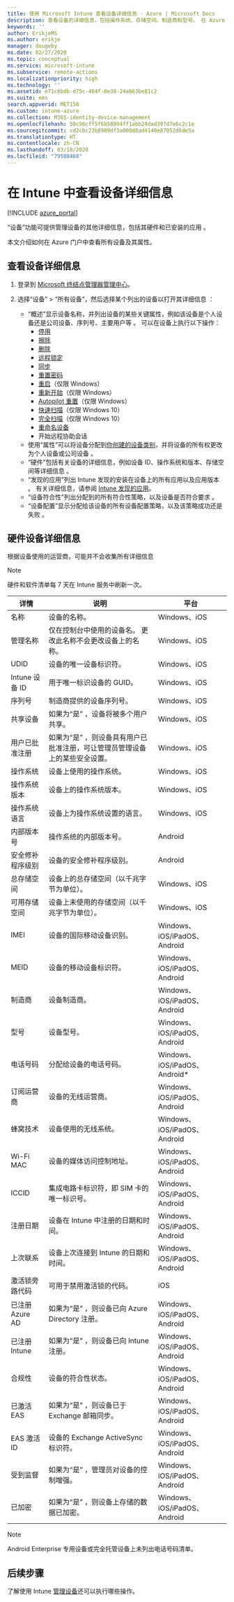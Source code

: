 ```yaml
---
title: 使用 Microsoft Intune 查看设备详细信息 - Azure | Microsoft Docs
description: 查看设备的详细信息，包括操作系统、存储空间、制造商和型号。 在 Azure 的 Microsoft Intune 中获取已安装应用的列表、检查符合性策略和设置 TeamViewer。 类似于查看管理设备的清单。
keywords: ''
author: ErikjeMS
ms.author: erikje
manager: dougeby
ms.date: 02/27/2020
ms.topic: conceptual
ms.service: microsoft-intune
ms.subservice: remote-actions
ms.localizationpriority: high
ms.technology: ''
ms.assetid: e71c6bdb-d75c-404f-8e38-24a663be81c2
ms.suite: ems
search.appverid: MET150
ms.custom: intune-azure
ms.collection: M365-identity-device-management
ms.openlocfilehash: 50c56cff5f6b58894ff1abb24dad397d7e6c2c1e
ms.sourcegitcommit: cd2cbc23b8909df3a000d8ad4140e87052d6de5a
ms.translationtype: HT
ms.contentlocale: zh-CN
ms.lasthandoff: 03/18/2020
ms.locfileid: "79508468"
---
```

# <a name="see-device-details-in-intune"></a>在 Intune 中查看设备详细信息

[!INCLUDE [azure_portal](../includes/azure_portal.md)]

“设备”功能可提供管理设备的其他详细信息，包括其硬件和已安装的应用  。

本文介绍如何在 Azure 门户中查看所有设备及其属性。

## <a name="view-the-device-details"></a>查看设备详细信息

1. 登录到 [Microsoft 终结点管理器管理中心](https://go.microsoft.com/fwlink/?linkid=2109431)。
3. 选择“设备” > “所有设备”，然后选择某个列出的设备以打开其详细信息   ：

   - “概述”显示设备名称，并列出设备的某些关键属性，例如该设备是个人设备还是公司设备、序列号、主要用户等  。 可以在设备上执行以下操作：
      - [停用](devices-wipe.md#retire)
      - [擦除](devices-wipe.md#wipe)
      - [删除](devices-wipe.md#delete-devices-from-the-intune-portal)
      - [远程锁定](device-remote-lock.md)
      - [同步](device-sync.md)
      - [重置密码](device-passcode-reset.md)
      - [重启](device-restart.md)（仅限 Windows）
      - [重新开始](device-fresh-start.md)（仅限 Windows）
      - [Autopilot 重置](/windows/deployment/windows-autopilot/windows-autopilot-reset#reset-devices-with-remote-windows-autopilot-reset)（仅限 Windows）
      - [快速扫描](../configuration/device-restrictions-windows-10.md)（仅限 Windows 10）
      - [完全扫描](../configuration/device-restrictions-windows-10.md)（仅限 Windows 10）
       - [重命名设备](device-rename.md)
      - 开始远程协助会话
   - 使用“属性”可以将设备分配到[你创建的设备类别](../enrollment/device-group-mapping.md)，并将设备的所有权更改为个人设备或公司设备  。
   - “硬件”包括有关设备的详细信息，例如设备 ID、操作系统和版本、存储空间等详细信息  。
   - “发现的应用”列出 Intune 发现的安装在设备上的所有应用以及应用版本  。 有关详细信息，请参阅 [Intune 发现的应用](../apps/app-discovered-apps.md)。
   - “设备符合性”列出分配到的所有符合性策略，以及设备是否符合要求  。
   - “设备配置”显示分配给该设备的所有设备配置策略，以及该策略成功还是失败  。

## <a name="hardware-device-details"></a>硬件设备详细信息
根据设备使用的运营商，可能并不会收集所有详细信息

> [!Note]  
> 硬件和软件清单每 7 天在 Intune 服务中刷新一次。

|详情|说明|平台| 
|--------------|----------------------|----|  
|名称|设备的名称。|Windows、iOS|
|管理名称|仅在控制台中使用的设备名。 更改此名称不会更改设备上的名称。|Windows、iOS|
|UDID|设备的唯一设备标识符。|Windows、iOS|
|Intune 设备 ID|用于唯一标识设备的 GUID。|Windows、iOS|
|序列号|制造商提供的设备序列号。|Windows、iOS|
|共享设备|如果为“是”  ，设备将被多个用户共享。|Windows、iOS|
|用户已批准注册|如果为“是”  ，则设备具有用户已批准注册，可让管理员管理设备上的某些安全设置。|Windows、iOS|
|操作系统|设备上使用的操作系统。|Windows、iOS|
|操作系统版本|设备上的操作系统版本。|Windows、iOS|
|操作系统语言|设备上为操作系统设置的语言。|Windows、iOS|
|内部版本号|操作系统的内部版本号。|Android|
|安全修补程序级别|设备的安全修补程序级别。|Android|
|总存储空间|设备上的总存储空间（以千兆字节为单位）。|Windows、iOS|
|可用存储空间|设备上未使用的存储空间（以千兆字节为单位）。|Windows、iOS|
|IMEI|设备的国际移动设备识别。|Windows、iOS/iPadOS、Android|
|MEID|设备的移动设备标识符。|Windows、iOS/iPadOS、Android|
|制造商|设备制造商。|Windows、iOS/iPadOS、Android|
|型号|设备型号。|Windows、iOS/iPadOS、Android|
|电话号码|分配给设备的电话号码。|Windows、iOS/iPadOS、Android*|
|订阅运营商|设备的无线运营商。|Windows、iOS/iPadOS、Android|
|蜂窝技术|设备使用的无线系统。|Windows、iOS/iPadOS、Android|
|Wi-Fi MAC|设备的媒体访问控制地址。|Windows、iOS/iPadOS、Android|
|ICCID|集成电路卡标识符，即 SIM 卡的唯一标识号。|Windows、iOS/iPadOS、Android|
|注册日期|设备在 Intune 中注册的日期和时间。|Windows、iOS/iPadOS、Android|
|上次联系|设备上次连接到 Intune 的日期和时间。|Windows、iOS/iPadOS、Android|
|激活锁旁路代码|可用于禁用激活锁的代码。|iOS|
|已注册 Azure AD|如果为“是”  ，则设备已向 Azure Directory 注册。|Windows、iOS/iPadOS、Android|
|已注册 Intune|如果为“是”  ，则设备已向 Intune 注册。|Windows、iOS/iPadOS、Android|
|合规性|设备的符合性状态。|Windows、iOS/iPadOS、Android|
|已激活 EAS|如果为“是”  ，则设备已于 Exchange 邮箱同步。|Windows、iOS/iPadOS、Android|
|EAS 激活 ID|设备的 Exchange ActiveSync 标识符。|Windows、iOS/iPadOS、Android|
|受到监督|如果为“是”  ，管理员对设备的控制增强。|Windows、iOS/iPadOS、Android|
|已加密|如果为“是”  ，则设备上存储的数据已加密。|Windows、iOS/iPadOS、Android|

> [!Note]  
> Android Enterprise 专用设备或完全托管设备上未列出电话号码清单。

## <a name="next-steps"></a>后续步骤
了解使用 Intune [管理设备](device-management.md)还可以执行哪些操作。
